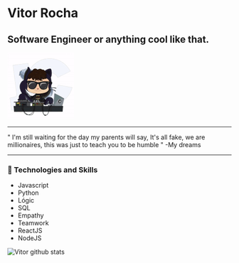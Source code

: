 
# Vitor Rocha

## Software Engineer or anything cool like that.

![](https://github.com/Vitorrrocha/Vitorrrocha/blob/master/ezgif.com-video-to-gif.gif.gif?raw=true)

---
  
" I'm still waiting for the day my parents will say, It's all fake, we are millionaires, this was just to teach you to be humble " 
 -My dreams

---

### :rocket: Technologies and Skills
- Javascript 
- Python
- Lógic 
- SQL 
- Empathy 
- Teamwork
- ReactJS
- NodeJS

![Vitor github stats](https://github-readme-stats.vercel.app/api?username=vitorrrocha&show_icons=true&hide_border=true)
